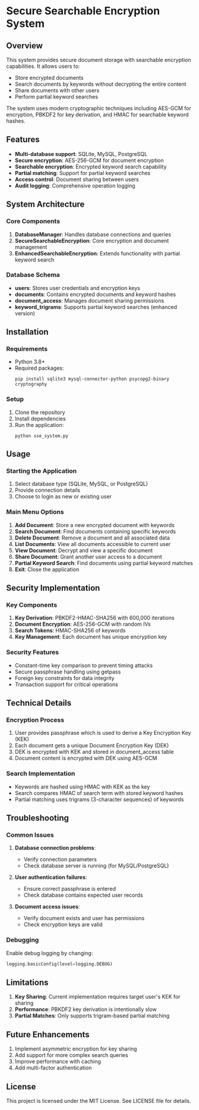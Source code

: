 
# Secure Searchable Encryption System

## Overview
This system provides secure document storage with searchable encryption capabilities. It allows users to:
- Store encrypted documents
- Search documents by keywords without decrypting the entire content
- Share documents with other users
- Perform partial keyword searches

The system uses modern cryptographic techniques including AES-GCM for encryption, PBKDF2 for key derivation, and HMAC for searchable keyword hashes.

## Features
- **Multi-database support**: SQLite, MySQL, PostgreSQL
- **Secure encryption**: AES-256-GCM for document encryption
- **Searchable encryption**: Encrypted keyword search capability
- **Partial matching**: Support for partial keyword searches
- **Access control**: Document sharing between users
- **Audit logging**: Comprehensive operation logging

## System Architecture

### Core Components
1. **DatabaseManager**: Handles database connections and queries
2. **SecureSearchableEncryption**: Core encryption and document management
3. **EnhancedSearchableEncryption**: Extends functionality with partial keyword search

### Database Schema
- **users**: Stores user credentials and encryption keys
- **documents**: Contains encrypted documents and keyword hashes
- **document_access**: Manages document sharing permissions
- **keyword_trigrams**: Supports partial keyword searches (enhanced version)

## Installation

### Requirements
- Python 3.8+
- Required packages:
  ```
  pip install sqlite3 mysql-connector-python psycopg2-binary cryptography
  ```

### Setup
1. Clone the repository
2. Install dependencies
3. Run the application:
   ```
   python sse_system.py
   ```

## Usage

### Starting the Application
1. Select database type (SQLite, MySQL, or PostgreSQL)
2. Provide connection details
3. Choose to login as new or existing user

### Main Menu Options
1. **Add Document**: Store a new encrypted document with keywords
2. **Search Document**: Find documents containing specific keywords
3. **Delete Document**: Remove a document and all associated data
4. **List Documents**: View all documents accessible to current user
5. **View Document**: Decrypt and view a specific document
6. **Share Document**: Grant another user access to a document
7. **Partial Keyword Search**: Find documents using partial keyword matches
8. **Exit**: Close the application

## Security Implementation

### Key Components
1. **Key Derivation**: PBKDF2-HMAC-SHA256 with 600,000 iterations
2. **Document Encryption**: AES-256-GCM with random IVs
3. **Search Tokens**: HMAC-SHA256 of keywords
4. **Key Management**: Each document has unique encryption key

### Security Features
- Constant-time key comparison to prevent timing attacks
- Secure passphrase handling using getpass
- Foreign key constraints for data integrity
- Transaction support for critical operations

## Technical Details

### Encryption Process
1. User provides passphrase which is used to derive a Key Encryption Key (KEK)
2. Each document gets a unique Document Encryption Key (DEK)
3. DEK is encrypted with KEK and stored in document_access table
4. Document content is encrypted with DEK using AES-GCM

### Search Implementation
- Keywords are hashed using HMAC with KEK as the key
- Search compares HMAC of search term with stored keyword hashes
- Partial matching uses trigrams (3-character sequences) of keywords

## Troubleshooting

### Common Issues
1. **Database connection problems**:
   - Verify connection parameters
   - Check database server is running (for MySQL/PostgreSQL)

2. **User authentication failures**:
   - Ensure correct passphrase is entered
   - Check database contains expected user records

3. **Document access issues**:
   - Verify document exists and user has permissions
   - Check encryption keys are valid

### Debugging
Enable debug logging by changing:
```python
logging.basicConfig(level=logging.DEBUG)
```

## Limitations
1. **Key Sharing**: Current implementation requires target user's KEK for sharing
2. **Performance**: PBKDF2 key derivation is intentionally slow
3. **Partial Matches**: Only supports trigram-based partial matching

## Future Enhancements
1. Implement asymmetric encryption for key sharing
2. Add support for more complex search queries
3. Improve performance with caching
4. Add multi-factor authentication

## License
This project is licensed under the MIT License. See LICENSE file for details.
